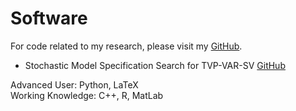 # Software

For code related to my research, please visit my [GitHub](https://github.com/mantezb).
* Stochastic Model Specification Search for TVP-VAR-SV [GitHub](https://github.com/mantezb/tvpVAR)

Advanced User: Python, LaTeX \
Working Knowledge: C++, R, MatLab